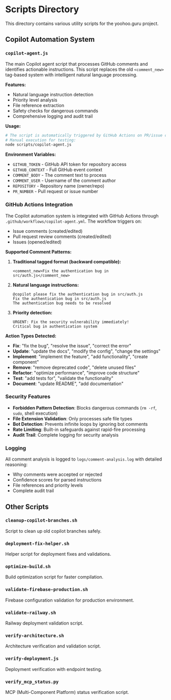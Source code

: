 # Scripts Directory

This directory contains various utility scripts for the yoohoo.guru project.

## Copilot Automation System

### `copilot-agent.js`
The main Copilot agent script that processes GitHub comments and identifies actionable instructions. This script replaces the old `<comment_new>` tag-based system with intelligent natural language processing.

**Features:**
- Natural language instruction detection
- Priority level analysis
- File reference extraction
- Safety checks for dangerous commands
- Comprehensive logging and audit trail

**Usage:**
```bash
# The script is automatically triggered by GitHub Actions on PR/issue comments
# Manual execution for testing:
node scripts/copilot-agent.js
```

**Environment Variables:**
- `GITHUB_TOKEN` - GitHub API token for repository access
- `GITHUB_CONTEXT` - Full GitHub event context
- `COMMENT_BODY` - The comment text to process
- `COMMENT_USER` - Username of the comment author
- `REPOSITORY` - Repository name (owner/repo)
- `PR_NUMBER` - Pull request or issue number

### GitHub Actions Integration

The Copilot automation system is integrated with GitHub Actions through `.github/workflows/copilot-agent.yml`. The workflow triggers on:

- Issue comments (created/edited)
- Pull request review comments (created/edited)
- Issues (opened/edited)

**Supported Comment Patterns:**

1. **Traditional tagged format (backward compatible):**
   ```
   <comment_new>Fix the authentication bug in src/auth.js</comment_new>
   ```

2. **Natural language instructions:**
   ```
   @copilot please fix the authentication bug in src/auth.js
   Fix the authentication bug in src/auth.js
   The authentication bug needs to be resolved
   ```

3. **Priority detection:**
   ```
   URGENT: Fix the security vulnerability immediately!
   Critical bug in authentication system
   ```

**Action Types Detected:**
- **Fix**: "fix the bug", "resolve the issue", "correct the error"
- **Update**: "update the docs", "modify the config", "change the settings"
- **Implement**: "implement the feature", "add functionality", "create component"
- **Remove**: "remove deprecated code", "delete unused files"
- **Refactor**: "optimize performance", "improve code structure"
- **Test**: "add tests for", "validate the functionality"
- **Document**: "update README", "add documentation"

### Security Features

- **Forbidden Pattern Detection**: Blocks dangerous commands (`rm -rf`, `sudo`, shell execution)
- **File Extension Validation**: Only processes safe file types
- **Bot Detection**: Prevents infinite loops by ignoring bot comments
- **Rate Limiting**: Built-in safeguards against rapid-fire processing
- **Audit Trail**: Complete logging for security analysis

### Logging

All comment analysis is logged to `logs/comment-analysis.log` with detailed reasoning:
- Why comments were accepted or rejected
- Confidence scores for parsed instructions
- File references and priority levels
- Complete audit trail

## Other Scripts

### `cleanup-copilot-branches.sh`
Script to clean up old copilot branches safely.

### `deployment-fix-helper.sh`
Helper script for deployment fixes and validations.

### `optimize-build.sh`
Build optimization script for faster compilation.

### `validate-firebase-production.sh`
Firebase configuration validation for production environment.

### `validate-railway.sh`
Railway deployment validation script.

### `verify-architecture.sh`
Architecture verification and validation script.

### `verify-deployment.js`
Deployment verification with endpoint testing.

### `verify_mcp_status.py`
MCP (Multi-Component Platform) status verification script.
